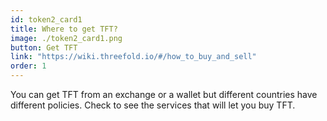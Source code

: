 ```yaml
---
id: token2_card1
title: Where to get TFT?
image: ./token2_card1.png
button: Get TFT
link: "https://wiki.threefold.io/#/how_to_buy_and_sell"
order: 1
---
```


You can get TFT from an exchange or a wallet but different countries have different policies. Check to see the services that will let you buy TFT.

